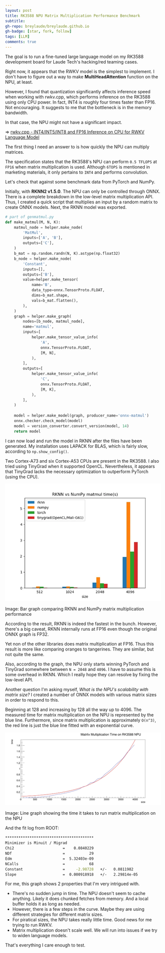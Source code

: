 ```yaml
---
layout: post
title: RK3588 NPU Matrix Multiplication Performance Benchmark 
subtitle: 
gh-repo: breylaude/breylaude.github.io
gh-badge: [star, fork, follow]
tags: [LLM]
comments: true
---
```


The goal is to run a fine-tuned large language model on my RK3588 development board for Laude Tech's hacking/red teaming cases.

Right now, it appears that the RWKV model is the simplest to implement. I don't have to figure out a way to make **MultiHeadAttention** function on the NPU, at least. 

However, I found that quantization significantly affects inference speed when working with rwkv.cpp, which performs inference on the RK3588 using only CPU power. In fact, INT4 is roughly four times faster than FP16. Not encouraging. It suggests to me that the bottleneck is in the memory bandwidth. 

In that case, the NPU might not have a significant impact.

=> [rwkv.cpp - INT4/INT5/INT8 and FP16 Inference on CPU for RWKV Language Model](https://github.com/saharNooby/rwkv.cpp)

The first thing I need an answer to is how quickly the NPU can multiply matrices. 

The specification states that the RK3588's NPU can perform `0.5 TFLOPS` at `FP16` when matrix multiplication is used. Although `6TOPS` is mentioned in marketing materials, it only pertains to `INT4` and performs convolution. 

Let's check that against some benchmark data from PyTorch and NumPy.

Initially, with **RKNN2 v1.5.0**. The NPU can only be controlled through ONNX. There is a complete breakdown in the low-level matrix multiplication API. Thus, I created a quick script that multiplies an input by a random matrix to create ONNX models. Next, the RKNN model was exported.

```python
# part of genmatmul.py
def make_matmul(M, N, K):
    matmul_node = helper.make_node(
        'MatMul',
        inputs=['A', 'B'],
        outputs=['C'],
    )
    b_mat = np.random.randn(N, K).astype(np.float32)
    b_node = helper.make_node(
        'Constant',
        inputs=[],
        outputs=['B'],
        value=helper.make_tensor(
            name='B',
            data_type=onnx.TensorProto.FLOAT,
            dims=b_mat.shape,
            vals=b_mat.flatten(),
        ),
    )
    graph = helper.make_graph(
        nodes=[b_node, matmul_node],
        name='matmul',
        inputs=[
            helper.make_tensor_value_info(
                'A',
                onnx.TensorProto.FLOAT,
                [M, N],
            ),
        ],
        outputs=[
            helper.make_tensor_value_info(
                'C',
                onnx.TensorProto.FLOAT,
                [M, K],
            ),
        ],
    )

    model = helper.make_model(graph, producer_name='onnx-matmul')
    onnx.checker.check_model(model)
    model = version_converter.convert_version(model, 14)
    return model
```

I can now load and run the model in RKNN after the files have been generated. My installation uses LAPACK for BLAS, which is fairly slow, according to `np.show_config()`. 

Two Cortex-A73 and six Cortex-A53 CPUs are present in the RK3588. I also tried using TinyGrad when it supported OpenCL. Nevertheless, it appears that TinyGrad lacks the necessary optimization to outperform PyTorch (using the CPU).

![](/assets/img/rknn-vs-numpy-benchmark-matmul.png)

Image: Bar graph comparing RKNN and NumPy matrix multiplication performance

According to the result, RKNN is indeed the fastest in the bunch. However, there's a big caveat, RKNN internally runs at FP16 even though the original ONNX graph is FP32. 

Yet non of the other libraries does matrix multiplication at FP16. Thus this result is more like comparing oranges to tangerines. They are similar, but not quite the same. 

Also, according to the graph, the NPU only starts winning PyTorch and TinyGrad somewhere between `N = 2048` and `4096`. I have to assume this is some overhead in RKNN. Which I really hope they can resolve by fixing the low-level API.

Another question I'm asking myself, *What is the NPU's scalability with matrix size?* I created a number of ONNX models with various matrix sizes in order to respond to this. 

Beginning at 128 and increasing by 128 all the way up to 4096. The measured time for matrix multiplication on the NPU is represented by the blue line. Furthermore, since matrix multiplication is approximately `O(n^3)`, the red line is just the blue line fitted with an exponential curve.

![](/assets/img/rknn-matmul-time-curve.png)

Image: Line graph showing the time it takes to run matrix multiplication on the NPU

And the fit log from ROOT:

```bash
****************************************
Minimizer is Minuit / Migrad
Chi2                      =    0.0840229
NDf                       =           29
Edm                       =  5.32403e-09
NCalls                    =           68
Constant                  =     -2.98728   +/-   0.0811982   
Slope                     =  0.000918918   +/-   2.29814e-05
```

For me, this graph shows 2 properties that I'm very intrigued with.
- There's no sudden jump in time. The NPU doesn't seem to cache anything. Likely it does chunked fetches from memory. And a local buffer holds it as long as needed.
- However, there is a few steps in the curve. Maybe they are using different strategies for different matrix sizes.
- For piratical sizes, the NPU takes really little time. Good news for me trying to run RWKV.
- Matrix multiplication doesn't scale well. We will run into issues if we try to widen language models.
  
That's everything I care enough to test. 
